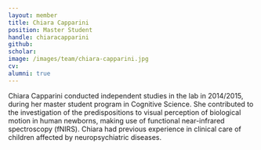 ```yaml
---
layout: member
title: Chiara Capparini
position: Master Student
handle: chiaracapparini
github:
scholar:
image: /images/team/chiara-capparini.jpg
cv:
alumni: true
---
```


Chiara Capparini conducted independent studies in the lab in 2014/2015, during her master student program in Cognitive Science. She contributed to the investigation of the predispositions to visual perception of biological motion in human newborns, making use of functional near-infrared spectroscopy (fNIRS).
Chiara had previous experience in clinical care of children affected by neuropsychiatric diseases.
